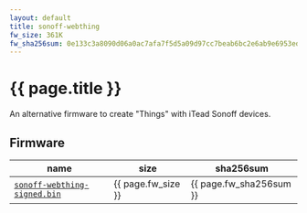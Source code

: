```yaml
---
layout: default
title: sonoff-webthing
fw_size: 361K
fw_sha256sum: 0e133c3a8090d06a0ac7afa7f5d5a09d97cc7beab6bc2e6ab9e6953ed8e6a280
---
```


# {{ page.title }}

An alternative firmware to create "Things" with iTead Sonoff devices.

## Firmware

| name                                                         | size               | sha256sum               |
| ------------------------------------------------------------ | ------------------ | ----------------------- |
| [`sonoff-webthing-signed.bin`](./sonoff-webthing-signed.bin) | {{ page.fw_size }} | {{ page.fw_sha256sum }} |

